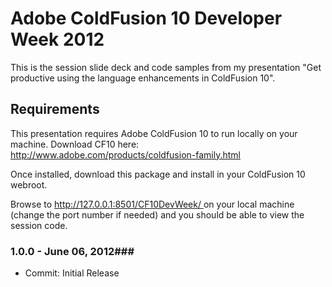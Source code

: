 Adobe ColdFusion 10 Developer Week 2012
============

This is the session slide deck and code samples from my presentation "Get productive using the language enhancements in ColdFusion 10".

Requirements
----------------
This presentation requires Adobe ColdFusion 10 to run locally on your machine.
Download CF10 here: [http://www.adobe.com/products/coldfusion-family.html ](http://www.adobe.com/products/coldfusion-family.html)

Once installed, download this package and install in your ColdFusion 10 webroot.

Browse to [http://127.0.0.1:8501/CF10DevWeek/ ](http://127.0.0.1:8501/CF10DevWeek/) on your local machine (change the port number if needed) and you should be able to view the session code.


### 1.0.0 - June 06, 2012###
 
- Commit: Initial Release